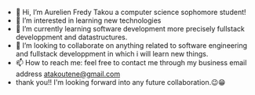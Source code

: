 - 👋 Hi, I’m Aurelien Fredy Takou a computer science sophomore student!
- 👀 I’m interested in learning new technologies
- 🌱 I’m currently learning software development more precisely fullstack developpment and datastructures.
- 💞️ I’m looking to collaborate on anything related to software engineering and fullstack developpment in which i will learn new things.
- 📫 How to reach me: feel free to contact me through my business email address atakoutene@gmail.com
- thank you!! I'm looking forward into any future collaboration.😉😁

<!---
atakoutene/atakoutene is a ✨ special ✨ repository because its `README.md` (this file) appears on your GitHub profile.
You can click the Preview link to take a look at your changes.
--->
